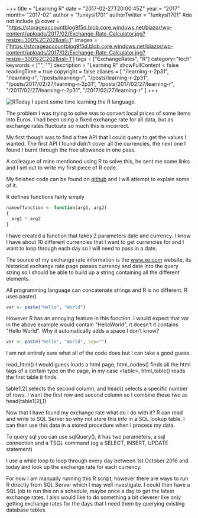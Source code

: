 +++
title = "Learning R"
date = "2017-02-27T20:00:45Z"
year = "2017"
month= "2017-02"
author = "funkysi1701"
authorTwitter = "funkysi1701" #do not include @
cover = "https://storageaccountblog9f5d.blob.core.windows.net/blazor/wp-content/uploads/2017/02/Exchange-Rate-Calculator.jpg?resize=300%2C202&ssl=1"
images = ['https://storageaccountblog9f5d.blob.core.windows.net/blazor/wp-content/uploads/2017/02/Exchange-Rate-Calculator.jpg?resize=300%2C202&ssl=1']
tags = ["ExchangeRates", "R"]
category="tech"
keywords = ["", ""]
description =  "Learning R"
showFullContent = false
readingTime = true
copyright = false
aliases = [
    "/learning-r-2p31",
    "/learning-r",
    "/posts/learning-r",
    "/posts/learning-r-2p31",
    "/posts/2017/02/27/learning-r-2p31",
    "/posts/2017/02/27/learning-r",
    "/2017/02/27/learning-r-2p31",
    "/2017/02/27/learning-r"
]
+++

![R](https://storageaccountblog9f5d.blob.core.windows.net/blazor/wp-content/uploads/2017/02/Exchange-Rate-Calculator.jpg?resize=300%2C202&ssl=1)Today I spent some time learning the R language.

The problem I was trying to solve was to convert local prices of some items into Euros. I had been using a fixed exchange rate for all data, but as exchange rates fluctuate so much this is incorrect.

My first though was to find a free API that I could query to get the values I wanted. The first API I found didn’t cover all the currencies, the next one I found I burnt through the free allowance in one pass.

A colleague of mine mentioned using R to solve this, he sent me some links and I set out to write my first piece of R code.

My finished code can be found on [github](https://github.com/funkysi1701/ExchangeRate/blob/master/script.R) and I will attempt to explain some of it.

R defines functions fairly simply

```r
nameoffunction <- function(arg1, arg2)  
{  
  arg1 * arg2  
}
```

I have created a function that takes 2 parameters date and currency. I know I have about 10 different currencies that I want to get currencies for and I want to loop through each day so I will need to pass in a date.

The source of my exchange rate information is the www.xe.com website, its historical exchange rate page passes currency and date into the query string so I should be able to build up a string containing all the different elements.

All programming language can concatenate strings and R is no different. R uses paste()

```r
var <- paste("Hello", "World")
```

However R has an annoying feature in this function. I would expect that var in the above example would contain "HelloWorld", it doesn’t it contains "Hello World". Why it automatically adds a space I don’t know?

```r
var <- paste("Hello", "World", sep="")
```

I am not entirely sure what all of the code does but I can take a good guess.

read_html() I would guess loads a html page, html_nodes() finds all the html tags of a certain type on the page, in my case \<table>, html_table() reads the first table it finds.

table1[2] selects the second column, and head() selects a specific number of rows. I want the first row and second column so I combine these two as head(table1[2],1)

Now that I have found my exchange rate what do I do with it? R can read and write to SQL Server so why not store this info in a SQL lookup table. I can then use this data in a stored procedure when I process my data.

To query sql you can use sqlQuery(), it has two parameters, a sql connection and a TSQL command (eg a SELECT, INSERT, UPDATE statement)

I use a while loop to loop through every day between 1st October 2016 and today and look up the exchange rate for each currency.

For now I am manually running this R script, however there are ways to run R directly from SQL Server which I may well investigate. I could then have a SQL job to run this on a schedule, maybe once a day to get the latest exchange rates. I also would like to do something a bit cleverer like only getting exchange rates for the days that I need them by querying existing database tables.